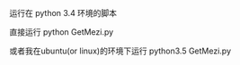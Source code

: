 运行在 python 3.4 环境的脚本

直接运行 python GetMezi.py

或者我在ubuntu(or linux)的环境下运行 python3.5 GetMezi.py









